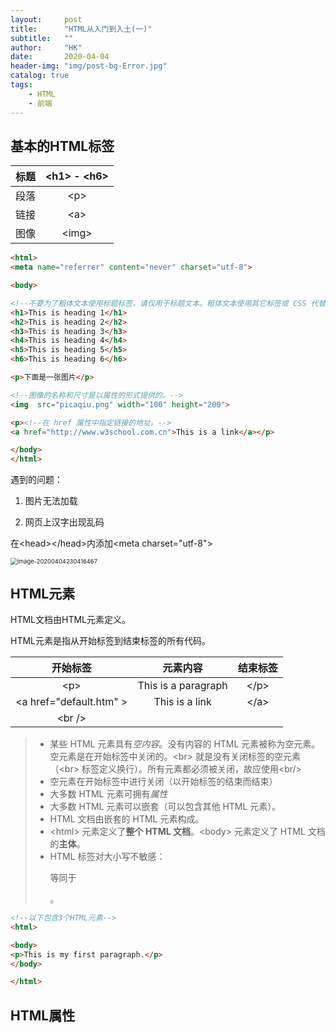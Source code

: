 ```yaml
---
layout:     post
title:      "HTML从入门到入土(一)"
subtitle:   ""
author:     "HK"
date:		2020-04-04
header-img: "img/post-bg-Error.jpg"
catalog: true
tags:
    - HTML
    - 前端
---
```


## 基本的HTML标签

| 标题 | \<h1> - \<h6> |
| :--: | :-----------: |
| 段落 |     \<p>      |
| 链接 |     \<a>      |
| 图像 |    \<img>     |

```html
<html>
<meta name="referrer" content="never" charset="utf-8">

<body>

<!--不要为了粗体文本使用标题标签，请仅用于标题文本。粗体文本使用其它标签或 CSS 代替。-->
<h1>This is heading 1</h1>
<h2>This is heading 2</h2>
<h3>This is heading 3</h3>
<h4>This is heading 4</h4>
<h5>This is heading 5</h5>
<h6>This is heading 6</h6>

<p>下面是一张图片</p>

<!--图像的名称和尺寸是以属性的形式提供的。-->
<img  src="picaqiu.png" width="100" height="200">

<p><!--在 href 属性中指定链接的地址。-->
<a href="http://www.w3school.com.cn">This is a link</a></p>

</body>
</html>
```

遇到的问题：

1. 图片无法加载

[img标签引用图片资源无法显示的问题]: https://blog.csdn.net/qq_38039015/article/details/82080037
[相对路径]: https://blog.csdn.net/qq_34769573/article/details/80445681

2. 网页上汉字出现乱码

在\<head>\</head>内添加\<meta charset="utf-8">

<img src="C:\Users\14270\AppData\Roaming\Typora\typora-user-images\image-20200404230416467.png" alt="image-20200404230416467" style="zoom: 67%;" />

## HTML元素

HTML文档由HTML元素定义。

HTML元素是指从开始标签到结束标签的所有代码。

|         开始标签         |      元素内容       | 结束标签 |
| :----------------------: | :-----------------: | :------: |
|           \<p>           | This is a paragraph |  \</p>   |
| \<a href="default.htm" > |   This is a link    |  \</a>   |
|         \<br />          |                     |          |

> - 某些 HTML 元素具有*空内容*。没有内容的 HTML 元素被称为空元素。空元素是在开始标签中关闭的。\<br> 就是没有关闭标签的空元素（\<br> 标签定义换行）。所有元素都必须被关闭，故应使用\<br/>
> - 空元素在开始标签中进行关闭（以开始标签的结束而结束）
> - 大多数 HTML 元素可拥有*属性*
> - 大多数 HTML 元素可以嵌套（可以包含其他 HTML 元素）。
> - HTML 文档由嵌套的 HTML 元素构成。
> - \<html> 元素定义了**整个 HTML 文档**。\<body> 元素定义了 HTML 文档的**主体**。
> - HTML 标签对大小写不敏感：<P> 等同于 <p>。

```html
<!--以下包含3个HTML元素-->
<html>

<body>
<p>This is my first paragraph.</p>
</body>

</html>
```

## HTML属性